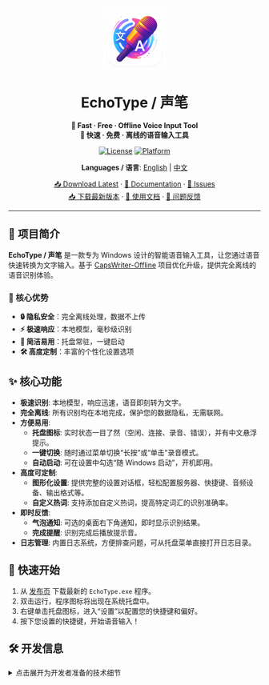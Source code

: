<div align="center">
  <img src="assets/icon.png" alt="EchoType Logo" width="128" height="128">
  
  # EchoType / 声笔
  
  **🎤 Fast · Free · Offline Voice Input Tool**  
  **🎤 快速 · 免费 · 离线的语音输入工具**
  
  [![License](https://img.shields.io/badge/license-MIT-blue.svg)](LICENSE)
  [![Platform](https://img.shields.io/badge/platform-Windows-lightgrey.svg)](#)
  <!-- [![Release](https://img.shields.io/github/v/release/your-repo/your-project.svg)](https://github.com/your-repo/your-project/releases) -->
  
  **Languages / 语言**: [English](README.md) | [中文](README_ZH.md)
  
  [📥 Download Latest](https://github.com/your-repo/your-project/releases) · [📖 Documentation](#快速开始) · [🐛 Issues](https://github.com/your-repo/your-project/issues)  
  [📥 下载最新版本](https://github.com/your-repo/your-project/releases) · [📖 使用文档](#快速开始) · [🐛 问题反馈](https://github.com/your-repo/your-project/issues)
</div>

---

## 📖 项目简介

**EchoType / 声笔** 是一款专为 Windows 设计的智能语音输入工具，让您通过语音快速转换为文字输入。基于 [CapsWriter-Offline](https://github.com/HaujetZhao/CapsWriter-Offline) 项目优化升级，提供完全离线的语音识别体验。

### 🎯 核心优势
- **🔒 隐私安全**：完全离线处理，数据不上传
- **⚡ 极速响应**：本地模型，毫秒级识别
- **🎨 简洁易用**：托盘常驻，一键启动
- **🛠️ 高度定制**：丰富的个性化设置选项

## ✨ 核心功能

*   **极速识别**: 本地模型，响应迅速，语音即刻转为文字。
*   **完全离线**: 所有识别均在本地完成，保护您的数据隐私，无需联网。
*   **方便易用**:
    *   **托盘图标**: 实时状态一目了然（空闲、连接、录音、错误），并有中文悬浮提示。
    *   **一键切换**: 随时通过菜单切换“长按”或“单击”录音模式。
    *   **自动启动**: 可在设置中勾选“随 Windows 启动”，开机即用。
*   **高度可定制**:
    *   **图形化设置**: 提供完整的设置对话框，轻松配置服务器、快捷键、音频设备、输出格式等。
    *   **自定义热词**: 支持添加自定义热词，提高特定词汇的识别准确率。
*   **即时反馈**:
    *   **气泡通知**: 可选的桌面右下角通知，即时显示识别结果。
    *   **完成提醒**: 识别完成后播放提示音。
*   **日志管理**: 内置日志系统，方便排查问题，可从托盘菜单直接打开日志目录。

## 🚀 快速开始

1.  从 [发布页](https://github.com/your-repo/your-project/releases) 下载最新的 `EchoType.exe` 程序。
2.  双击运行，程序图标将出现在系统托盘中。
3.  右键单击托盘图标，进入“设置”以配置您的快捷键和偏好。
4.  按下您设置的快捷键，开始语音输入！

## 🛠️ 开发信息

<details>
<summary>点击展开为开发者准备的技术细节</summary>

### 运行方式

```bash
# 推荐使用 pythonw 以避免弹出控制台
pythonw run_tray.py
```

首次运行会自动在 `%APPDATA%\CapsWriter\client.json` 生成配置文件并载入默认值。

### 开发提示
- 依赖列表见 `requirements.txt`。
- `TrayBackend` 通过后台线程运行原有 async 客户端逻辑，核心入口位于 `tray_app.py`。
- UI 相关组件集中在 `settings_dialog.py`、`hotkey_dialog.py` 与 `tray_icons.py`。
- 启动项管理封装在 `autostart.py`。

### 打包
可继续沿用项目现有的 PyInstaller 方案，设置入口为 `run_tray.py`，建议追加参数 `--noconsole` 与 `--icon assets/icon.ico` 生成可执行文件。

</details>